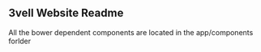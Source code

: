 ## 3vell Website Readme


All the bower dependent components are located in the app/components forlder